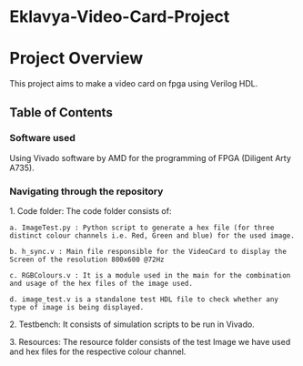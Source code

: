 # Eklavya-Video-Card-Project

# Project Overview
This project aims to make a video card on fpga using Verilog HDL.

## Table of Contents

### Software used
Using Vivado software by AMD for the programming of FPGA (Diligent Arty A735).

###  Navigating through the repository
<p>
    1. Code folder: The code folder consists of: 
    
    a. ImageTest.py : Python script to generate a hex file (for three distinct colour channels i.e. Red, Green and blue) for the used image.
    
    b. h_sync.v : Main file responsible for the VideoCard to display the Screen of the resolution 800x600 @72Hz
    
    c. RGBColours.v : It is a module used in the main for the combination and usage of the hex files of the image used.
    
    d. image_test.v is a standalone test HDL file to check whether any type of image is being displayed.
</p>
<p>
    2. Testbench: It consists of simulation scripts to be run in Vivado.
</p>
<p>
    3. Resources: The resource folder consists of the test Image we have used and hex files for the respective colour channel.
</p>
